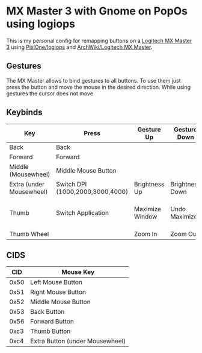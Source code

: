 # MX Master 3 with Gnome on PopOs using logiops
This is my personal config for remapping buttons on a 
[Logitech MX Master 3](https://www.logitech.com/en-us/product/mx-master-3.910-005620.html?page=mx-for-coding) using [PixlOne/logiops](https://github.com/PixlOne/logiops) and [ArchWiki/Logitech MX Master](https://wiki.archlinux.org/title/Logitech_MX_Master).

## Gestures
The MX Master allows to bind gestures to all buttons. To use them just press the button and move the mouse in the desired direction. While using gestures the cursor does not move

## Keybinds
Key | Press | Gesture Up | Gesture Down | Gesture Left | Gesture Right
----|-------|------------|--------------|---------------|-------------
Back|Back
Forward|Forward
Middle (Mousewheel)|Middle Mouse Button
Extra (under Mousewheel)|Switch DPI (1000,2000,3000,4000)|Brightness Up|Brightness Down|Volume Down|Volume Up
Thumb|Switch Application|Maximize Window|Undo Maximize|Toggle Window Tiled Left|Toggle Window Tiled Right
Thumb Wheel||Zoom In|Zoom Out
## CIDS

CID|Mouse Key
---|---------
0x50|Left Mouse Button
0x51|Right Mouse Button
0x52|Middle Mouse Button
0x53|Back Button
0x56|Forward Button
0xc3|Thumb Button
0xc4|Extra Button (under Mousewheel)
